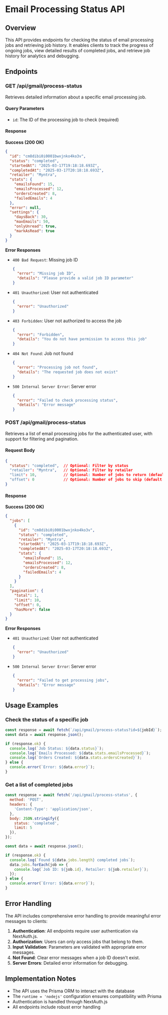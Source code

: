 # Email Processing Status API

## Overview

This API provides endpoints for checking the status of email processing jobs and retrieving job history. It enables clients to track the progress of ongoing jobs, view detailed results of completed jobs, and retrieve job history for analytics and debugging.

## Endpoints

### GET /api/gmail/process-status

Retrieves detailed information about a specific email processing job.

#### Query Parameters

- `id`: The ID of the processing job to check (required)

#### Response

**Success (200 OK)**

```json
{
  "id": "cm8dibi0i0001bwxjnko4ko3v",
  "status": "completed",
  "startedAt": "2025-03-17T19:18:18.693Z",
  "completedAt": "2025-03-17T20:18:18.693Z",
  "retailer": "Myntra",
  "stats": {
    "emailsFound": 15,
    "emailsProcessed": 12,
    "ordersCreated": 8,
    "failedEmails": 4
  },
  "error": null,
  "settings": {
    "daysBack": 30,
    "maxEmails": 50,
    "onlyUnread": true,
    "markAsRead": true
  }
}
```

**Error Responses**

- `400 Bad Request`: Missing job ID
  ```json
  {
    "error": "Missing job ID",
    "details": "Please provide a valid job ID parameter"
  }
  ```

- `401 Unauthorized`: User not authenticated
  ```json
  {
    "error": "Unauthorized"
  }
  ```

- `403 Forbidden`: User not authorized to access the job
  ```json
  {
    "error": "Forbidden",
    "details": "You do not have permission to access this job"
  }
  ```

- `404 Not Found`: Job not found
  ```json
  {
    "error": "Processing job not found",
    "details": "The requested job does not exist"
  }
  ```

- `500 Internal Server Error`: Server error
  ```json
  {
    "error": "Failed to check processing status",
    "details": "Error message"
  }
  ```

### POST /api/gmail/process-status

Retrieves a list of email processing jobs for the authenticated user, with support for filtering and pagination.

#### Request Body

```json
{
  "status": "completed",  // Optional: Filter by status
  "retailer": "Myntra",   // Optional: Filter by retailer
  "limit": 10,            // Optional: Number of jobs to return (default: 10)
  "offset": 0             // Optional: Number of jobs to skip (default: 0)
}
```

#### Response

**Success (200 OK)**

```json
{
  "jobs": [
    {
      "id": "cm8dibi0i0001bwxjnko4ko3v",
      "status": "completed",
      "retailer": "Myntra",
      "startedAt": "2025-03-17T19:18:18.693Z",
      "completedAt": "2025-03-17T20:18:18.693Z",
      "stats": {
        "emailsFound": 15,
        "emailsProcessed": 12,
        "ordersCreated": 8,
        "failedEmails": 4
      }
    }
  ],
  "pagination": {
    "total": 1,
    "limit": 10,
    "offset": 0,
    "hasMore": false
  }
}
```

**Error Responses**

- `401 Unauthorized`: User not authenticated
  ```json
  {
    "error": "Unauthorized"
  }
  ```

- `500 Internal Server Error`: Server error
  ```json
  {
    "error": "Failed to get processing jobs",
    "details": "Error message"
  }
  ```

## Usage Examples

### Check the status of a specific job

```javascript
const response = await fetch(`/api/gmail/process-status?id=${jobId}`);
const data = await response.json();

if (response.ok) {
  console.log(`Job Status: ${data.status}`);
  console.log(`Emails Processed: ${data.stats.emailsProcessed}`);
  console.log(`Orders Created: ${data.stats.ordersCreated}`);
} else {
  console.error(`Error: ${data.error}`);
}
```

### Get a list of completed jobs

```javascript
const response = await fetch('/api/gmail/process-status', {
  method: 'POST',
  headers: {
    'Content-Type': 'application/json',
  },
  body: JSON.stringify({
    status: 'completed',
    limit: 5
  }),
});

const data = await response.json();

if (response.ok) {
  console.log(`Found ${data.jobs.length} completed jobs`);
  data.jobs.forEach(job => {
    console.log(`Job ID: ${job.id}, Retailer: ${job.retailer}`);
  });
} else {
  console.error(`Error: ${data.error}`);
}
```

## Error Handling

The API includes comprehensive error handling to provide meaningful error messages to clients:

1. **Authentication**: All endpoints require user authentication via NextAuth.js.
2. **Authorization**: Users can only access jobs that belong to them.
3. **Input Validation**: Parameters are validated with appropriate error messages.
4. **Not Found**: Clear error messages when a job ID doesn't exist.
5. **Server Errors**: Detailed error information for debugging.

## Implementation Notes

- The API uses the Prisma ORM to interact with the database
- The `runtime = 'nodejs'` configuration ensures compatibility with Prisma
- Authentication is handled through NextAuth.js
- All endpoints include robust error handling 
